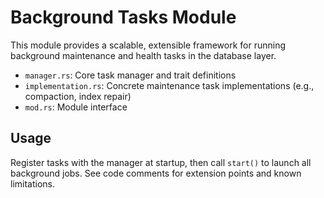 # Background Tasks Module

This module provides a scalable, extensible framework for running background maintenance and health tasks in the database layer.

- `manager.rs`: Core task manager and trait definitions
- `implementation.rs`: Concrete maintenance task implementations (e.g., compaction, index repair)
- `mod.rs`: Module interface

## Usage

Register tasks with the manager at startup, then call `start()` to launch all background jobs. See code comments for extension points and known limitations.
